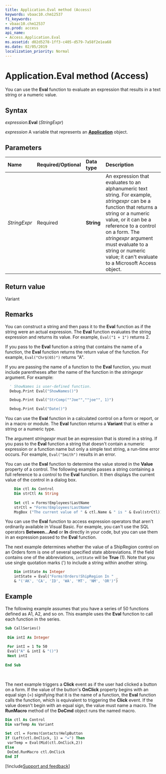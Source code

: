```yaml
---
title: Application.Eval method (Access)
keywords: vbaac10.chm12537
f1_keywords:
- vbaac10.chm12537
ms.prod: access
api_name:
- Access.Application.Eval
ms.assetid: d02d5278-1ff3-c405-d579-7a58f2e1ea68
ms.date: 02/05/2019
localization_priority: Normal
---
```



# Application.Eval method (Access)

You can use the **Eval** function to evaluate an expression that results in a text string or a numeric value.


## Syntax

_expression_.**Eval** (_StringExpr_)

_expression_ A variable that represents an **[Application](Access.Application.md)** object.


## Parameters

|Name|Required/Optional|Data type|Description|
|:-----|:-----|:-----|:-----|
| _StringExpr_|Required|**String**|An expression that evaluates to an alphanumeric text string. For example,  _stringexpr_ can be a function that returns a string or a numeric value, or it can be a reference to a control on a form. The _stringexpr_ argument must evaluate to a string or numeric value; it can't evaluate to a Microsoft Access object.|

## Return value

Variant


## Remarks

You can construct a string and then pass it to the **Eval** function as if the string were an actual expression. The **Eval** function evaluates the string expression and returns its value. For example, `Eval("1 + 1")` returns 2.

If you pass to the **Eval** function a string that contains the name of a function, the **Eval** function returns the return value of the function. For example, `Eval("Chr$(65)")` returns "A".

If you are passing the name of a function to the **Eval** function, you must include parentheses after the name of the function in the _stringexpr_ argument. For example:

```vb
  ' ShowNames is user-defined function. 
  Debug.Print Eval("ShowNames()") 
```

```vb
  Debug.Print Eval("StrComp(""Joe"",""joe"", 1)")
```

```vb
  Debug.Print Eval("Date()")
```

You can use the **Eval** function in a calculated control on a form or report, or in a macro or module. The **Eval** function returns a **Variant** that is either a string or a numeric type.

The argument _stringexpr_ must be an expression that is stored in a string. If you pass to the **Eval** function a string that doesn't contain a numeric expression or a function name but only a simple text string, a run-time error occurs. For example, `Eval("Smith")` results in an error.

You can use the **Eval** function to determine the value stored in the **Value** property of a control. The following example passes a string containing a full reference to a control to the **Eval** function. It then displays the current value of the control in a dialog box.

```vb
    Dim ctl As Control 
    Dim strCtl As String 
    
    Set ctl = Forms!Employees!LastName 
    strCtl = "Forms!Employees!LastName" 
    MsgBox ("The current value of " & ctl.Name & " is " & Eval(strCtl))
```

You can use the **Eval** function to access expression operators that aren't ordinarily available in Visual Basic. For example, you can't use the SQL operators **Between...And** or **In** directly in your code, but you can use them in an expression passed to the **Eval** function.

The next example determines whether the value of a ShipRegion control on an Orders form is one of several specified state abbreviations. If the field contains one of the abbreviations, `intState` will be **True** (1). Note that you use single quotation marks (') to include a string within another string.

```vb
    Dim intState As Integer 
    intState = Eval("Forms!Orders!ShipRegion In " _ 
    & "('AK', 'CA', 'ID', 'WA', 'MT', 'NM', 'OR')")
```


## Example

The following example assumes that you have a series of 50 functions defined as A1, A2, and so on. This example uses the **Eval** function to call each function in the series.

```vb
Sub CallSeries() 
 
 Dim intI As Integer 
 
 For intI = 1 To 50 
 Eval("A" & intI & "()") 
 Next intI 
 
End Sub
```

<br/>

The next example triggers a **Click** event as if the user had clicked a button on a form. If the value of the button's **OnClick** property begins with an equal sign (=) signifying that it is the name of a function, the **Eval** function calls the function, which is equivalent to triggering the **Click** event. If the value doesn't begin with an equal sign, the value must name a macro. The **RunMacro** method of the **DoCmd** object runs the named macro.

```vb
Dim ctl As Control 
Dim varTemp As Variant 
 
Set ctl = Forms!Contacts!HelpButton 
If (Left(ctl.OnClick, 1) = "=") Then 
 varTemp = Eval(Mid(ctl.OnClick,2)) 
Else 
 DoCmd.RunMacro ctl.OnClick 
End If
```




[!include[Support and feedback](~/includes/feedback-boilerplate.md)]
